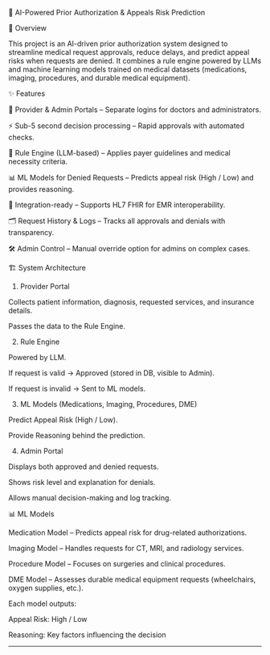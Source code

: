 🏥 AI-Powered Prior Authorization & Appeals Risk Prediction

📌 Overview

This project is an AI-driven prior authorization system designed to streamline medical request approvals, reduce delays, and predict appeal risks when requests are denied.
It combines a rule engine powered by LLMs and machine learning models trained on medical datasets (medications, imaging, procedures, and durable medical equipment).

✨ Features

🔑 Provider & Admin Portals – Separate logins for doctors and administrators.

⚡ Sub-5 second decision processing – Rapid approvals with automated checks.

🧠 Rule Engine (LLM-based) – Applies payer guidelines and medical necessity criteria.

📊 ML Models for Denied Requests – Predicts appeal risk (High / Low) and provides reasoning.

🔄 Integration-ready – Supports HL7 FHIR for EMR interoperability.

🗂 Request History & Logs – Tracks all approvals and denials with transparency.

🛠 Admin Control – Manual override option for admins on complex cases.

🏗 System Architecture

1. Provider Portal

Collects patient information, diagnosis, requested services, and insurance details.

Passes the data to the Rule Engine.

2. Rule Engine

Powered by LLM.

If request is valid → Approved (stored in DB, visible to Admin).

If request is invalid → Sent to ML models.

3. ML Models (Medications, Imaging, Procedures, DME)

Predict Appeal Risk (High / Low).

Provide Reasoning behind the prediction.

4. Admin Portal

Displays both approved and denied requests.

Shows risk level and explanation for denials.

Allows manual decision-making and log tracking.

📊 ML Models

Medication Model – Predicts appeal risk for drug-related authorizations.

Imaging Model – Handles requests for CT, MRI, and radiology services.

Procedure Model – Focuses on surgeries and clinical procedures.

DME Model – Assesses durable medical equipment requests (wheelchairs, oxygen supplies, etc.).

Each model outputs:

Appeal Risk: High / Low

Reasoning: Key factors influencing the decision


---
